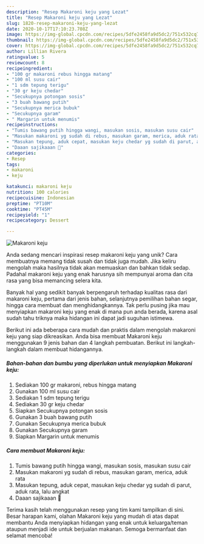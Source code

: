```yaml
---
description: "Resep Makaroni keju yang Lezat"
title: "Resep Makaroni keju yang Lezat"
slug: 1820-resep-makaroni-keju-yang-lezat
date: 2020-10-17T17:10:23.708Z
image: https://img-global.cpcdn.com/recipes/5dfe2458fa9d5dc2/751x532cq70/makaroni-keju-foto-resep-utama.jpg
thumbnail: https://img-global.cpcdn.com/recipes/5dfe2458fa9d5dc2/751x532cq70/makaroni-keju-foto-resep-utama.jpg
cover: https://img-global.cpcdn.com/recipes/5dfe2458fa9d5dc2/751x532cq70/makaroni-keju-foto-resep-utama.jpg
author: Lillian Rivera
ratingvalue: 5
reviewcount: 8
recipeingredient:
- "100 gr makaroni rebus hingga matang"
- "100 ml susu cair"
- "1 sdm tepung terigu"
- "30 gr keju chedar"
- "Secukupnya potongan sosis"
- "3 buah bawang putih"
- "Secukupnya merica bubuk"
- "Secukupnya garam"
- " Margarin untuk menumis"
recipeinstructions:
- "Tumis bawang putih hingga wangi, masukan sosis, masukan susu cair"
- "Masukan makaroni yg sudah di rebus, masukan garam, merica, aduk rata"
- "Masukan tepung, aduk cepat, masukan keju chedar yg sudah di parut, aduk rata, lalu angkat"
- "Daaan sajikaaan 🤗"
categories:
- Resep
tags:
- makaroni
- keju

katakunci: makaroni keju 
nutrition: 100 calories
recipecuisine: Indonesian
preptime: "PT10M"
cooktime: "PT45M"
recipeyield: "1"
recipecategory: Dessert

---
```



![Makaroni keju](https://img-global.cpcdn.com/recipes/5dfe2458fa9d5dc2/751x532cq70/makaroni-keju-foto-resep-utama.jpg)

Anda sedang mencari inspirasi resep makaroni keju yang unik? Cara membuatnya memang tidak susah dan tidak juga mudah. Jika keliru mengolah maka hasilnya tidak akan memuaskan dan bahkan tidak sedap. Padahal makaroni keju yang enak harusnya sih mempunyai aroma dan cita rasa yang bisa memancing selera kita.

Banyak hal yang sedikit banyak berpengaruh terhadap kualitas rasa dari makaroni keju, pertama dari jenis bahan, selanjutnya pemilihan bahan segar, hingga cara membuat dan menghidangkannya. Tak perlu pusing jika mau menyiapkan makaroni keju yang enak di mana pun anda berada, karena asal sudah tahu triknya maka hidangan ini dapat jadi suguhan istimewa.




Berikut ini ada beberapa cara mudah dan praktis dalam mengolah makaroni keju yang siap dikreasikan. Anda bisa membuat Makaroni keju menggunakan 9 jenis bahan dan 4 langkah pembuatan. Berikut ini langkah-langkah dalam membuat hidangannya.

<!--inarticleads1-->

##### Bahan-bahan dan bumbu yang diperlukan untuk menyiapkan Makaroni keju:

1. Sediakan 100 gr makaroni, rebus hingga matang
1. Gunakan 100 ml susu cair
1. Sediakan 1 sdm tepung terigu
1. Sediakan 30 gr keju chedar
1. Siapkan Secukupnya potongan sosis
1. Gunakan 3 buah bawang putih
1. Gunakan Secukupnya merica bubuk
1. Gunakan Secukupnya garam
1. Siapkan  Margarin untuk menumis




<!--inarticleads2-->

##### Cara membuat Makaroni keju:

1. Tumis bawang putih hingga wangi, masukan sosis, masukan susu cair
1. Masukan makaroni yg sudah di rebus, masukan garam, merica, aduk rata
1. Masukan tepung, aduk cepat, masukan keju chedar yg sudah di parut, aduk rata, lalu angkat
1. Daaan sajikaaan 🤗




Terima kasih telah menggunakan resep yang tim kami tampilkan di sini. Besar harapan kami, olahan Makaroni keju yang mudah di atas dapat membantu Anda menyiapkan hidangan yang enak untuk keluarga/teman ataupun menjadi ide untuk berjualan makanan. Semoga bermanfaat dan selamat mencoba!
